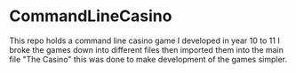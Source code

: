 # CommandLineCasino
This repo holds a command line casino game I developed in year 10 to 11 
I broke the games down into different files then imported them into the main file "The Casino" this was done to make development of the games simpler.

